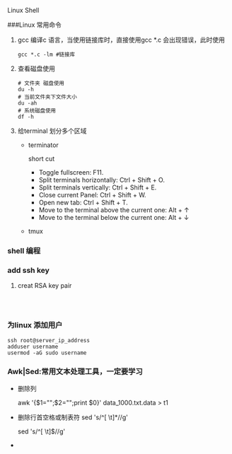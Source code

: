 Linux Shell

###Linux 常用命令

1. gcc 编译c 语言，当使用链接库时，直接使用gcc *.c 会出现错误，此时使用

   ```shell
   gcc *.c -lm #链接库
   ```

2. 查看磁盘使用

   ~~~shell
   # 文件夹 磁盘使用
   du -h
   # 当前文件夹下文件大小
   du -ah
   # 系统磁盘使用
   df -h
   ~~~

3. 给terminal 划分多个区域

   - terminator

     short cut

     - Toggle fullscreen: F11.
     - Split terminals horizontally: Ctrl + Shift + O.
     - Split terminals vertically: Ctrl + Shift + E.
     - Close current Panel: Ctrl + Shift + W.
     - Open new tab: Ctrl + Shift + T.
     - Move to the terminal above the current one: Alt + ↑
     - Move to the terminal below the current one: Alt + ↓

   - tmux




### shell 编程



### add ssh key

1. creat RSA key pair

   ```

   ```

   ​


### 为linux 添加用户

~~~shell
ssh root@server_ip_address
adduser username
usermod -aG sudo username		
~~~



### Awk|Sed:常用文本处理工具，一定要学习

- 删除列

  awk '{\$1="";\$2="";print $0}'  data_1000.txt.data > t1

- 删除行首空格或制表符
  sed 's/^[ \t]*//g' 

  sed 's/^[ \t]$//g' 

- ​

